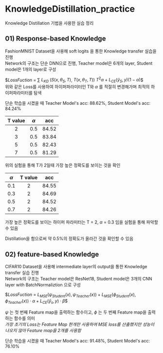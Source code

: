 # KnowledgeDistillation_practice
Knowledge Distillation 기법을 사용한 실습 정리

## 01) Response-based Knowledge
FashionMNIST Dataset을 사용해 soft logits 을 통한 Knowledge transfer 실습을 진행  
Network의 구조는 단순 DNN으로 진행, Teacher model은 6개의 layer, Student model은 1개의 layer로 구성  

$$Loss Fuction$ = $\sum$ $L_{KD}$ $(S(x,\theta_{S}, T )$, $T(x, \theta_{T}, T))$ $T^2 \alpha+ L_{CE}(\hat y_{S}, y)(1-\alpha)$$  
위와 같은 Loss를 사용하여 하이퍼파라미터인 T와 $\alpha$ 를 적절히 변경해가며 최적의 하이퍼파라미터를 탐색  

단순 학습을 시켰을 때 Teacher Model's acc: 88.62%, Student Model's acc: 84.24%

|T value|$\alpha$|acc|
|:---:|:---:|:---:|
|2|0.5|84.52|
|3|0.5|83.84|
|5|0.5|82.43|
|7|0.5|81.29|

위의 실험을 통해 T가 2일때 가장 높은 정확도를 보이는 것을 확인  

|$\alpha$|T value|acc|
|:---:|:---:|:---:|
|0.1|2|84.55|
|0.3|2|84.69|
|0.5|2|84.52|
|0.7|2|84.26|

가장 높은 정확도를 보이는 하이퍼 파라미터는 T = 2, $\alpha$ = 0.3 임을 실험을 통해 파악할 수 있음

Distillation을 함으로써 약 0.5%의 정확도가 올라간 것을 확인할 수 있음

## 02) feature-based Knowledge
CIFAR10 Dataset을 사용해 intermediate layer의 output을 통한 Knowledge transfer 실습 진행  
Network의 구조는 Teacher model은 ResNet18, Student model은 3개의 CNN layer with BatchNormaliztion 으로 구성  

$$Loss Fuction$ = $L_{MSE}(\psi_{Student}(x),\psi_{Teacher}(x)) + L_{MSE}(\phi_{Student}(x),\phi_{Teacher}(x))\cdot \alpha  + L_{CE}(\hat y_{s}, y) \cdot \beta$$  

$\psi$ 는 첫 번째 Feature map을 출력하는 함수이고,  $\phi$ 는 두 번째 Feature map을 출력하는 함수를 의미  
*가장 초기의 Loss는 Feature Map 한개만 사용하여 MSE loss를 산출했지만 성능이 나오지 않아 Feature map을 2개를 사용함*  


단순 학습을 시켰을 때 Teacher Model's acc: 91.48%, Student Model's acc: 76.10%
